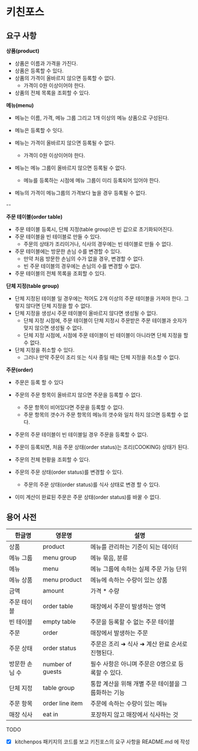 # 키친포스

## 요구 사항

**상품(product)**

- 상품은 이름과 가격을 가진다.
- 상품은 등록할 수 있다.
- 상품의 가격이 올바르지 않으면 등록할 수 없다.
  - 가격이 0원 이상이어야 한다.
- 상품의 전체 목록을 조회할 수 있다.

**메뉴(menu)**

- 메뉴는 이름, 가격, 메뉴 그룹 그리고 1개 이상의 메뉴 상품으로 구성된다.

- 메뉴은 등록할 수 잇다. 
- 메뉴는 가격이 올바르지 않으면 등록될 수 없다.
  - 가격이 0원 이상이어야 한다.
- 메뉴는 메뉴 그룹이 올바르지 않으면 등록될 수 없다.
  - 메뉴를 등록하는 시점에 메뉴 그룹이 미리 등록되어 있어야 한다.
- 메뉴의 가격이 메뉴그룹의 가격보다 높을 경우 등록될 수 없다.

--

**주문 테이블(order table)**

- 주문 테이블 등록시, 단체 지정(table group)은 빈 값으로 초기화되어진다.
- 주문 테이블을 빈 테이블로 만들 수 있다.
  - 주문의 상태가 조리이거나, 식사의 경우에는 빈 테이블로 만들 수 없다.
- 주문 테이블에는 방문한 손님 수를 변경할 수 있다.
  - 만약 처음 방문한 손님의 수가 없을 경우, 변경할 수 없다.
  - 빈 주문 테이블의 경우에는 손님의 수를 변경할 수 없다.
- 주문 테이블의 전체 목록을 조회할 수 있다.

**단체 지정(table group)**

- 단체 지정된 테이블 일 경우에는 적어도 2개 이상의 주문 테이블을 가져야 한다. 그렇지 않다면 단체 지정을 할 수 없다.
- 단체 지정을 생성시 주문 테이블이 올바르지 않다면 생성될 수 없다.
  - 단체 지정 시점에, 주문 테이블이 단체 지정시 주문받은 주문 테이블과 숫자가 맞지 않으면 생성될 수 없다.
  - 단체 지정 시점에, 시점에 주문 테이블이 빈 테이블이 아니라면 단체 지정을 할 수 없다.
- 단체 지정을 취소할 수 있다.
  - 그러나 만약 주문이 조리 또는 식사 중일 때는 단체 지정을 취소할 수 없다.

**주문(order)**

- 주문은 등록 할 수 있다
- 주문의 주문 항목이 올바르지 않으면 주문을 등록할 수 없다.
  - 주문 항목이 비어있다면 주문을 등록할 수 없다.
  - 주문 항목의 갯수가 주문 항목의 메뉴의 갯수와 일치 하지 않으면 등록할 수 없다.
- 주문의 주문 테이블이 빈 테이블일 경우 주문을 등록할 수 없다.
- 주문이 등록되면, 처음 주문 상태(order status)는 조리(COOKING) 상태가 된다.
- 주문의 전체 현황을 조회할 수 있다.
- 주문의 주문 상태(order status)를 변경할 수 있다.
  - 주문의 주문 상태(order status)를 식사 상태로 변경 할 수 있다.
  
- 이미 계산이 완료된 주문은 주문 상태(order status)를 바꿀 수 없다.


## 용어 사전

| 한글명 | 영문명 | 설명 |
| --- | --- | --- |
| 상품 | product | 메뉴를 관리하는 기준이 되는 데이터 |
| 메뉴 그룹 | menu group | 메뉴 묶음, 분류 |
| 메뉴 | menu | 메뉴 그룹에 속하는 실제 주문 가능 단위 |
| 메뉴 상품 | menu product | 메뉴에 속하는 수량이 있는 상품 |
| 금액 | amount | 가격 * 수량 |
| 주문 테이블 | order table | 매장에서 주문이 발생하는 영역 |
| 빈 테이블 | empty table | 주문을 등록할 수 없는 주문 테이블 |
| 주문 | order | 매장에서 발생하는 주문 |
| 주문 상태 | order status | 주문은 조리 ➜ 식사 ➜ 계산 완료 순서로 진행된다. |
| 방문한 손님 수 | number of guests | 필수 사항은 아니며 주문은 0명으로 등록할 수 있다. |
| 단체 지정 | table group | 통합 계산을 위해 개별 주문 테이블을 그룹화하는 기능 |
| 주문 항목 | order line item | 주문에 속하는 수량이 있는 메뉴 |
| 매장 식사 | eat in | 포장하지 않고 매장에서 식사하는 것 |

TODO
 - [x] kitchenpos 패키지의 코드를 보고 키친포스의 요구 사항을 README.md 에 작성

